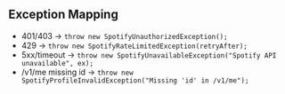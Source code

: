 ## Exception Mapping

- 401/403 → ```throw new SpotifyUnauthorizedException();```
- 429 → ```throw new SpotifyRateLimitedException(retryAfter);```
- 5xx/timeout → ```throw new SpotifyUnavailableException("Spotify API unavailable", ex);```
- /v1/me missing id → ```throw new SpotifyProfileInvalidException("Missing 'id' in /v1/me");```